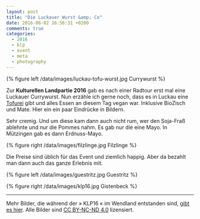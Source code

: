 ```yaml
---
layout: post
title: "Die Luckauer Wurst &amp; Co"
date: 2016-06-02 16:56:31 +0200
comments: true
categories:
  - 2016
  - klp
  - event
  - meta
  - photography
---
```

{% figure left /data/images/luckau-tofu-wurst.jpg Currywurst %}

Zur **Kulturellen Landpartie 2016** gab es nach einer Radtour erst mal
eine Luckauer Currywurst. Nun erzähle ich gerne noch, dass es in
Luckau eine [Tofurei][tofurei] gibt und alles Essen an diesem Tag vegan war.
Inklusive BioZisch und Mate. Hier ein ein paar Eindrücke in Bildern.

Sehr cremig. Und um diese kam dann auch nicht rum, wer den Soja-Fraß
ablehnte und nur die Pommes nahm. Es gab nur die eine Mayo. In
Mützingen gab es dann Erdnuss-Mayo.

{% figure right /data/images/filzlinge.jpg Filzlinge %}

Die Preise sind üblich für das Event und ziemlich happig. Aber da
bezahlt man dann auch das ganze Erlebnis mit.

{% figure left /data/images/guestritz.jpg Guestritz %}

{% figure right /data/images/klp16.jpg Gistenbeck %}

---

Mehr Bilder, die während der » KLP16 « im Wendland entstanden sind, [gibt
es hier][klp16]. Alle Bilder sind [CC BY-NC-ND 4.0][cc] lizensiert.

[cc]: https://creativecommons.org/licenses/by-nc-nd/4.0/
[tofurei]: http://tofurei-wendland.de/
[klp16]: /data/parallax/2016-06-02/
